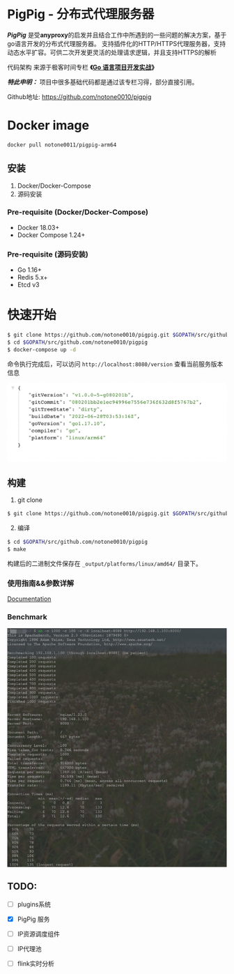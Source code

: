 # PigPig - 分布式代理服务器

***PigPig*** 是受**anyproxy**的启发并且结合工作中所遇到的一些问题的解决方案，基于go语言开发的分布式代理服务器。
支持插件化的HTTP/HTTPS代理服务器，支持动态水平扩容。可供二次开发更灵活的处理请求逻辑，并且支持HTTPS的解析

代码架构 来源于极客时间专栏 **《[Go 语言项目开发实战](https://time.geekbang.org/column/intro/100079601?tab=intro)》**

***特此申明：*** 项目中很多基础代码都是通过该专栏习得，部分直接引用。

Github地址: https://github.com/notone0010/pigpig

# Docker image
```bash
docker pull notone0011/pigpig-arm64
```

## 安装

1. Docker/Docker-Compose
2. 源码安装

### Pre-requisite (Docker/Docker-Compose)

* Docker 18.03+
* Docker Compose 1.24+

### Pre-requisite (源码安装)

* Go 1.16+
* Redis 5.x+
* Etcd v3

# 快速开始

```bash
$ git clone https://github.com/notone0010/pigpig.git $GOPATH/src/github.com/notone0010/pigpig
$ cd $GOPATH/src/github.com/notone0010/pigpig
$ docker-compose up -d
```
命令执行完成后，可以访问 `http://localhost:8080/version` 查看当前服务版本信息

![version](./docs/images/version_small.png)

## 构建
1. git clone 
```bash
$ git clone https://github.com/notone0010/pigpig.git $GOPATH/src/github.com/notone0010/pigpig
```

2. 编译

```bash
$ cd $GOPATH/src/github.com/notone0010/pigpig
$ make
```

构建后的二进制文件保存在 `_output/platforms/linux/amd64/` 目录下。

### 使用指南&&参数详解

[Documentation](docs)

### Benchmark
![a-benchmark](./docs/images/pigpig.png)

## TODO:
- [ ] plugins系统
- [x] PigPig 服务
- [ ] IP资源调度组件
- [ ] IP代理池
- [ ] flink实时分析


[comment]: <> (# ***未经授权不可商用***)